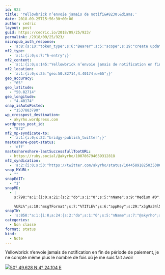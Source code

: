 ```yaml
---
id: 923
title: 'Yellowbrick n’envoie jamais de notifi&#8230;&diams;'
date: 2018-09-25T15:56:30+00:00
author: cedric
layout: post
guid: https://cedric.io/2018/09/25/923/
permalink: /2018/09/25/923/
micropub_auth_response:
  - 'a:8:{s:10:"token_type";s:6:"Bearer";s:5:"scope";s:19:"create update media";s:2:"me";s:18:"https://cedric.io/";s:9:"issued_by";s:45:"https://cedric.io/wp-json/indieauth/1.0/token";s:9:"client_id";s:21:"https://quill.p3k.io/";s:9:"issued_at";i:1537765883;s:4:"user";i:1;s:13:"last_accessed";i:1537883789;}'
mf2_type:
  - 'a:1:{i:0;s:7:"h-entry";}'
mf2_content:
  - 'a:1:{i:0;s:145:"Yellowbrick n’envoie jamais de notification en fin de période de paiement, je ne compte même plus le nombre de fois où je me suis fait avoir";}'
mf2_location:
  - 'a:1:{i:0;s:25:"geo:50.82714,4.40174;u=65";}'
geo_accuracy:
  - "65"
geo_latitude:
  - "50.82714"
geo_longitude:
  - "4.40174"
snap_isAutoPosted:
  - "1537883790"
wp_crosspost_destination:
  - akyrho.wordpress.com
wordpress_post_id:
  - "872"
mf2_mp-syndicate-to:
  - 'a:1:{i:0;s:22:"bridgy-publish_twitter";}'
mastoshare-post-status:
  - 'off'
mastoshareshare-lastSuccessfullTootURL:
  - https://ruby.social/@akyrho/100786794659312818
mf2_syndication:
  - 'a:2:{i:0;s:53:"https://twitter.com/akyrho/status/1044589182503538689";i:1;s:35:"https://akyrho.wordpress.com/?p=872";}'
snap_MYURL:
  - ""
snapEdIT:
  - "1"
snapMD:
  - |
    s:798:"a:1:{i:0;a:21:{s:2:"do";s:1:"0";s:5:"nName";s:9:"Medium #0";s:9:"msgFormat";s:19:"%FULLTEXT%
    
    %URL%";s:10:"msgTFormat";s:7:"%TITLE%";s:6:"appKey";s:29:"x5g9a34l5z294i5y2q284e4g54454";s:6:"appSec";s:85:"d3h0a44e4s2b4i5u2r234m5f5b4v2l5q2a444h574347464a454x2w20374447494c484b4w2c464f5u2d4z2";s:8:"inclTags";s:1:"1";s:7:"fltrsOn";i:0;s:5:"fltrs";a:0:{}s:7:"proxyOn";i:0;s:7:"useSURL";i:0;s:1:"v";i:350;s:4:"publ";s:1:"0";s:11:"accessToken";s:65:"2353413aa5437433e5648ccf74a16119308317c52d1a24d8ed99f26add037528a";s:12:"appAppUserID";s:65:"104b21fd8da79171a6e7bf800d03b4b761204f242935e05d2d86850a6b1635f77";s:14:"appAppUserName";s:26:"Cédric Bousmanne (akyrho)";s:13:"appAppUserURL";s:26:"https://medium.com/@akyrho";s:7:"pubList";a:0:{}s:9:"isAutoURL";s:1:"A";s:8:"urlToUse";s:0:"";s:4:"doMD";i:0;}}";
snapTW:
  - 's:850:"a:1:{i:0;a:24:{s:2:"do";s:1:"0";s:5:"nName";s:7:"@akyrho";s:9:"msgFormat";s:26:"%TITLE%. %EXCERPT% - %URL%";s:6:"appKey";s:55:"x5g9a8325v2y475r3c4m48584n53446p423r3r5u3e356j5j3k4r2p3";s:6:"appSec";s:105:"d3h0a94o46415u594v3q5l5n5l4r4x474x4j484o473u4i5w2m4k494z2k344n306n5r3l5v2s554p4n3p3k45495c3z4v4d3m3u5w525";s:7:"fltrsOn";i:0;s:5:"fltrs";a:0:{}s:7:"proxyOn";i:0;s:7:"useSURL";i:0;s:1:"v";i:350;s:5:"twURL";s:25:"http://twitter.com/akyrho";s:11:"accessToken";s:50:"6678782-Eyg60SCeh7762DEIsYtTPD5GVeOuSN8ATMdF2Lpppe";s:14:"accessTokenSec";s:45:"PgGDCbcYLJnR5esZjY9ID72A33mUNCYnQwaQTBsojSJNa";s:5:"tw140";i:0;s:10:"riComments";s:1:"1";s:11:"riCommentsM";s:1:"1";s:12:"riCommentsAA";s:1:"1";s:8:"attchImg";s:1:"1";s:9:"wpImgSize";s:4:"full";s:9:"isAutoImg";s:1:"A";s:8:"imgToUse";s:0:"";s:9:"isAutoURL";s:1:"A";s:8:"urlToUse";s:0:"";s:4:"doTW";i:0;}}";'
categories:
  - Non classé
format: status
kind:
  - Note
---
```

Yellowbrick n’envoie jamais de notification en fin de période de paiement, je ne compte même plus le nombre de fois où je me suis fait avoir

<p class="sloc-display">
  <img class="icon-location" aria-label="Location: " aria-hidden="true" src="https://cedric.io/wp-content/plugins/simple-location/location.svg" /><span class="p-location"><data class="p-latitude" value="50.827140"></data><data class="p-longitude" value="4.401740"></data><a href="https://www.openstreetmap.org/?mlat=50.82714&mlon=4.40174#map=13/50.82714/4.40174">50° 49.628 N 4° 24.104 E</a></span>
</p>